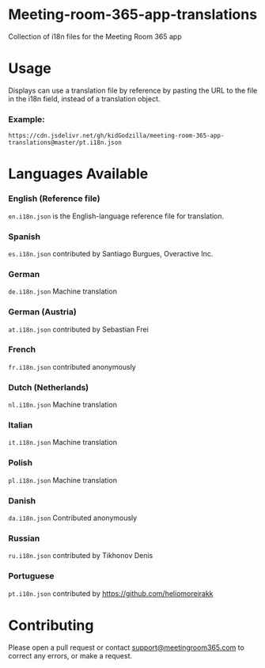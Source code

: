 # Meeting-room-365-app-translations
Collection of i18n files for the Meeting Room 365 app

# Usage

Displays can use a translation file by reference by pasting the URL to the file in the i18n field, instead of a translation object.

### Example:

`https://cdn.jsdelivr.net/gh/kidGodzilla/meeting-room-365-app-translations@master/pt.i18n.json`

# Languages Available

### English (Reference file)
`en.i18n.json` is the English-language reference file for translation.

### Spanish
`es.i18n.json` contributed by Santiago Burgues, Overactive Inc.

### German
`de.i18n.json` Machine translation

### German (Austria)
`at.i18n.json` contributed by Sebastian Frei

### French
`fr.i18n.json` contributed anonymously

### Dutch (Netherlands)
`nl.i18n.json`  Machine translation

### Italian
`it.i18n.json`  Machine translation

### Polish
`pl.i18n.json`  Machine translation

### Danish
`da.i18n.json`  Contributed anonymously

### Russian
`ru.i18n.json` contributed by Tikhonov Denis

### Portuguese
`pt.i18n.json` contributed by https://github.com/heliomoreirakk

# Contributing

Please open a pull request or contact support@meetingroom365.com to correct any errors, or make a request.

